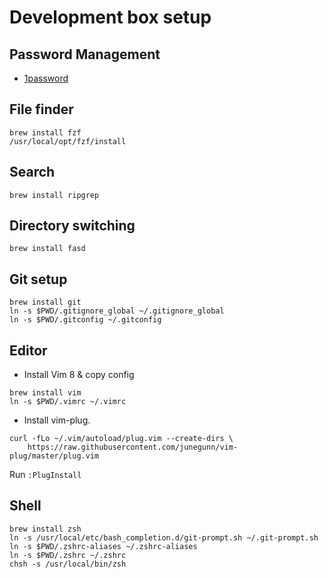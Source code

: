 # Development box setup

## Password Management

* [1password][1password] 

[1password]: https://1password.com/downloads/

## File finder

```
brew install fzf
/usr/local/opt/fzf/install
```

## Search

```
brew install ripgrep
```

## Directory switching

```
brew install fasd
```

## Git setup

```
brew install git
ln -s $PWD/.gitignore_global ~/.gitignore_global
ln -s $PWD/.gitconfig ~/.gitconfig
```

## Editor

* Install Vim 8 & copy config

```
brew install vim
ln -s $PWD/.vimrc ~/.vimrc
```

* Install vim-plug.

```
curl -fLo ~/.vim/autoload/plug.vim --create-dirs \
    https://raw.githubusercontent.com/junegunn/vim-plug/master/plug.vim
```

Run `:PlugInstall`

## Shell

```
brew install zsh
ln -s /usr/local/etc/bash_completion.d/git-prompt.sh ~/.git-prompt.sh
ln -s $PWD/.zshrc-aliases ~/.zshrc-aliases
ln -s $PWD/.zshrc ~/.zshrc
chsh -s /usr/local/bin/zsh
```
